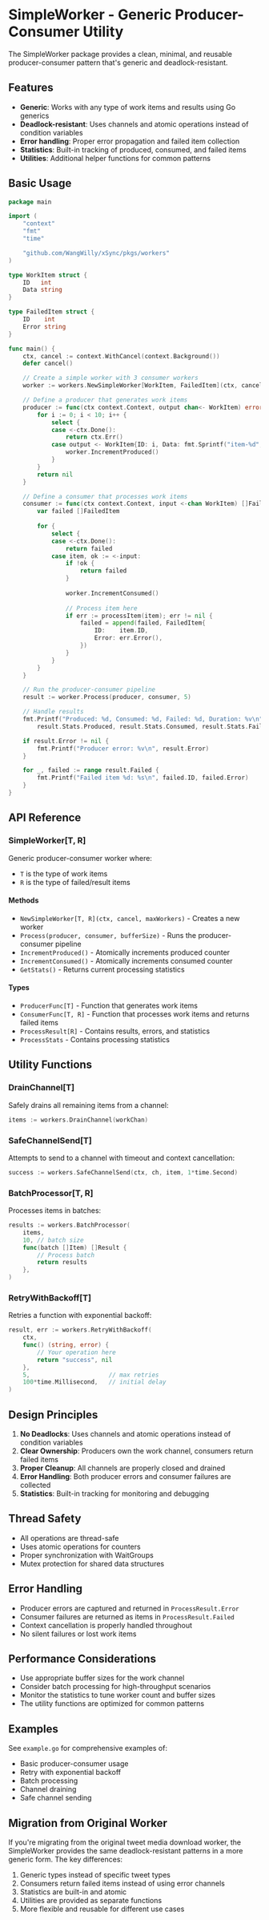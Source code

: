 # SimpleWorker - Generic Producer-Consumer Utility

The SimpleWorker package provides a clean, minimal, and reusable producer-consumer pattern that's generic and deadlock-resistant.

## Features

- **Generic**: Works with any type of work items and results using Go generics
- **Deadlock-resistant**: Uses channels and atomic operations instead of condition variables
- **Error handling**: Proper error propagation and failed item collection
- **Statistics**: Built-in tracking of produced, consumed, and failed items
- **Utilities**: Additional helper functions for common patterns

## Basic Usage

```go
package main

import (
    "context"
    "fmt"
    "time"

    "github.com/WangWilly/xSync/pkgs/workers"
)

type WorkItem struct {
    ID   int
    Data string
}

type FailedItem struct {
    ID    int
    Error string
}

func main() {
    ctx, cancel := context.WithCancel(context.Background())
    defer cancel()

    // Create a simple worker with 3 consumer workers
    worker := workers.NewSimpleWorker[WorkItem, FailedItem](ctx, cancel, 3)

    // Define a producer that generates work items
    producer := func(ctx context.Context, output chan<- WorkItem) error {
        for i := 0; i < 10; i++ {
            select {
            case <-ctx.Done():
                return ctx.Err()
            case output <- WorkItem{ID: i, Data: fmt.Sprintf("item-%d", i)}:
                worker.IncrementProduced()
            }
        }
        return nil
    }

    // Define a consumer that processes work items
    consumer := func(ctx context.Context, input <-chan WorkItem) []FailedItem {
        var failed []FailedItem
        
        for {
            select {
            case <-ctx.Done():
                return failed
            case item, ok := <-input:
                if !ok {
                    return failed
                }
                
                worker.IncrementConsumed()
                
                // Process item here
                if err := processItem(item); err != nil {
                    failed = append(failed, FailedItem{
                        ID:    item.ID,
                        Error: err.Error(),
                    })
                }
            }
        }
    }

    // Run the producer-consumer pipeline
    result := worker.Process(producer, consumer, 5)

    // Handle results
    fmt.Printf("Produced: %d, Consumed: %d, Failed: %d, Duration: %v\n",
        result.Stats.Produced, result.Stats.Consumed, result.Stats.Failed, result.Stats.Duration)

    if result.Error != nil {
        fmt.Printf("Producer error: %v\n", result.Error)
    }

    for _, failed := range result.Failed {
        fmt.Printf("Failed item %d: %s\n", failed.ID, failed.Error)
    }
}
```

## API Reference

### SimpleWorker[T, R]

Generic producer-consumer worker where:
- `T` is the type of work items
- `R` is the type of failed/result items

#### Methods

- `NewSimpleWorker[T, R](ctx, cancel, maxWorkers)` - Creates a new worker
- `Process(producer, consumer, bufferSize)` - Runs the producer-consumer pipeline
- `IncrementProduced()` - Atomically increments produced counter
- `IncrementConsumed()` - Atomically increments consumed counter
- `GetStats()` - Returns current processing statistics

#### Types

- `ProducerFunc[T]` - Function that generates work items
- `ConsumerFunc[T, R]` - Function that processes work items and returns failed items
- `ProcessResult[R]` - Contains results, errors, and statistics
- `ProcessStats` - Contains processing statistics

## Utility Functions

### DrainChannel[T]

Safely drains all remaining items from a channel:

```go
items := workers.DrainChannel(workChan)
```

### SafeChannelSend[T]

Attempts to send to a channel with timeout and context cancellation:

```go
success := workers.SafeChannelSend(ctx, ch, item, 1*time.Second)
```

### BatchProcessor[T, R]

Processes items in batches:

```go
results := workers.BatchProcessor(
    items,
    10, // batch size
    func(batch []Item) []Result {
        // Process batch
        return results
    },
)
```

### RetryWithBackoff[T]

Retries a function with exponential backoff:

```go
result, err := workers.RetryWithBackoff(
    ctx,
    func() (string, error) {
        // Your operation here
        return "success", nil
    },
    5,                      // max retries
    100*time.Millisecond,   // initial delay
)
```

## Design Principles

1. **No Deadlocks**: Uses channels and atomic operations instead of condition variables
2. **Clear Ownership**: Producers own the work channel, consumers return failed items
3. **Proper Cleanup**: All channels are properly closed and drained
4. **Error Handling**: Both producer errors and consumer failures are collected
5. **Statistics**: Built-in tracking for monitoring and debugging

## Thread Safety

- All operations are thread-safe
- Uses atomic operations for counters
- Proper synchronization with WaitGroups
- Mutex protection for shared data structures

## Error Handling

- Producer errors are captured and returned in `ProcessResult.Error`
- Consumer failures are returned as items in `ProcessResult.Failed`
- Context cancellation is properly handled throughout
- No silent failures or lost work items

## Performance Considerations

- Use appropriate buffer sizes for the work channel
- Consider batch processing for high-throughput scenarios
- Monitor the statistics to tune worker count and buffer sizes
- The utility functions are optimized for common patterns

## Examples

See `example.go` for comprehensive examples of:
- Basic producer-consumer usage
- Retry with exponential backoff
- Batch processing
- Channel draining
- Safe channel sending

## Migration from Original Worker

If you're migrating from the original tweet media download worker, the SimpleWorker provides the same deadlock-resistant patterns in a more generic form. The key differences:

1. Generic types instead of specific tweet types
2. Consumers return failed items instead of using error channels
3. Statistics are built-in and atomic
4. Utilities are provided as separate functions
5. More flexible and reusable for different use cases
